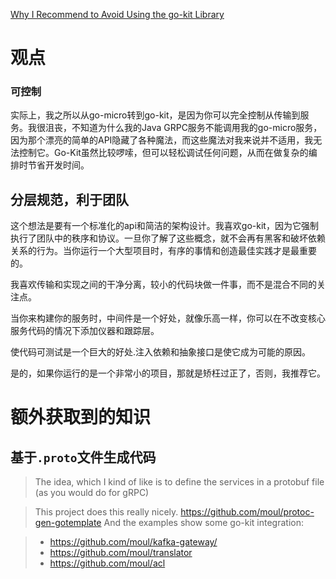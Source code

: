 







[Why I Recommend to Avoid Using the go-kit Library](https://gist.github.com/posener/330c2b08aaefdea6f900ff0543773b2e)




# 观点

### 可控制
实际上，我之所以从go-micro转到go-kit，是因为你可以完全控制从传输到服务。我很沮丧，不知道为什么我的Java GRPC服务不能调用我的go-micro服务，因为那个漂亮的简单的API隐藏了各种魔法，而这些魔法对我来说并不适用，我无法控制它。Go-Kit虽然比较啰嗦，但可以轻松调试任何问题，从而在做复杂的编排时节省开发时间。


## 分层规范，利于团队
这个想法是要有一个标准化的api和简洁的架构设计。我喜欢go-kit，因为它强制执行了团队中的秩序和协议。一旦你了解了这些概念，就不会再有黑客和破坏依赖关系的行为。当你运行一个大型项目时，有序的事情和创造最佳实践才是最重要的。

我喜欢传输和实现之间的干净分离，较小的代码块做一件事，而不是混合不同的关注点。

当你来构建你的服务时，中间件是一个好处，就像乐高一样，你可以在不改变核心服务代码的情况下添加仪器和跟踪层。

使代码可测试是一个巨大的好处.注入依赖和抽象接口是使它成为可能的原因。

是的，如果你运行的是一个非常小的项目，那就是矫枉过正了，否则，我推荐它。

# 额外获取到的知识

## 基于`.proto`文件生成代码
> The idea, which I kind of like is to define the services in a protobuf file (as you would do for gRPC)

> This project does this really nicely. https://github.com/moul/protoc-gen-gotemplate
And the examples show some go-kit integration:

> - https://github.com/moul/kafka-gateway/
> - https://github.com/moul/translator
> - https://github.com/moul/acl
